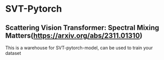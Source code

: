 # SVT-Pytorch
## Scattering Vision Transformer: Spectral Mixing Matters(https://arxiv.org/abs/2311.01310)
This is a warehouse for SVT-pytorch-model, can be used to train your dataset

